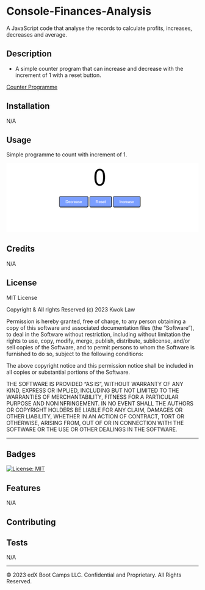 # Console-Finances-Analysis

A JavaScript code that analyse the records to calculate profits, increases, decreases and average.

## Description

- A simple counter program that can increase and decrease with the increment of 1 with a reset button.

[Counter Programme](https://digita1panda.github.io/counter-programme/)

## Installation

N/A

## Usage

Simple programme to count with increment of 1.

![Webpage](site-screenshot.png)

## Credits

N/A

## License

MIT License

Copyright & All rights Reserved (c) 2023 Kwok Law

Permission is hereby granted, free of charge, to any person obtaining a copy of this software and associated documentation files (the “Software”), to deal in the Software without restriction, including without limitation the rights to use, copy, modify, merge, publish, distribute, sublicense, and/or sell copies of the Software, and to permit persons to whom the Software is furnished to do so, subject to the following conditions:

The above copyright notice and this permission notice shall be included in all copies or substantial portions of the Software.

THE SOFTWARE IS PROVIDED “AS IS”, WITHOUT WARRANTY OF ANY KIND, EXPRESS OR IMPLIED, INCLUDING BUT NOT LIMITED TO THE WARRANTIES OF MERCHANTABILITY, FITNESS FOR A PARTICULAR PURPOSE AND NONINFRINGEMENT. IN NO EVENT SHALL THE AUTHORS OR COPYRIGHT HOLDERS BE LIABLE FOR ANY CLAIM, DAMAGES OR OTHER LIABILITY, WHETHER IN AN ACTION OF CONTRACT, TORT OR OTHERWISE, ARISING FROM, OUT OF OR IN CONNECTION WITH THE SOFTWARE OR THE USE OR OTHER DEALINGS IN THE SOFTWARE.

---

## Badges

[![License: MIT](https://img.shields.io/badge/License-MIT-yellow.svg)](https://opensource.org/licenses/MIT)

## Features

N/A

## Contributing

## Tests

N/A

---

© 2023 edX Boot Camps LLC. Confidential and Proprietary. All Rights Reserved.
